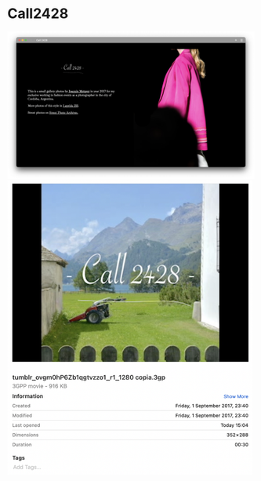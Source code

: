 # Call2428
       
<img src="./Screen Shot 2022-07-16 at 20.28.50.png">

<img width="500px" src="./Screen Shot 2022-07-16 at 15.35.20.png">
